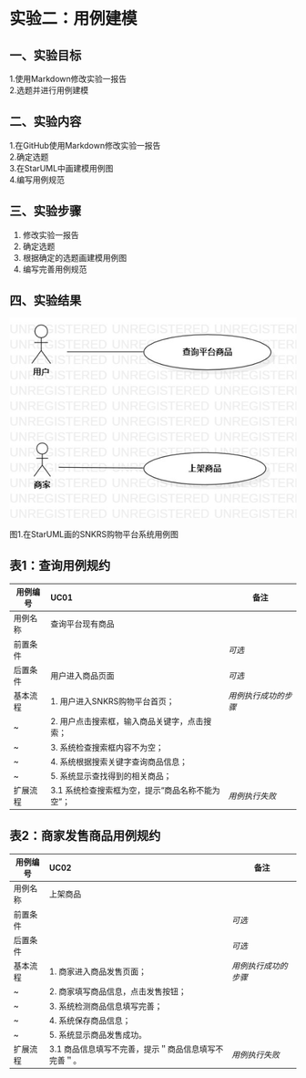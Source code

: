 # 实验二：用例建模

## 一、实验目标

1.使用Markdown修改实验一报告  
2.选题并进行用例建模

## 二、实验内容

1.在GitHub使用Markdown修改实验一报告  
2.确定选题  
3.在StarUML中画建模用例图  
4.编写用例规范

## 三、实验步骤

1. 修改实验一报告
2. 确定选题  
3. 根据确定的选题画建模用例图
4. 编写完善用例规范

## 四、实验结果

![第一个用例图](./UseCaseDiagram3.jpg)

图1.在StarUML画的SNKRS购物平台系统用例图


## 表1：查询用例规约  

用例编号  | UC01 | 备注  
-|:-|-  
用例名称  | 查询平台现有商品  |   
前置条件  |      | *可选*   
后置条件  |  用户进入商品页面    | *可选*   
基本流程  | 1. 用户进入SNKRS购物平台首页；  |*用例执行成功的步骤*    
~| 2. 用户点击搜索框，输入商品关键字，点击搜索；  | 
~| 3. 系统检查搜索框内容不为空；  |  
~| 4. 系统根据搜索关键字查询商品信息；  |   
~| 5. 系统显示查找得到的相关商品；   |   
扩展流程  | 3.1 系统检查搜索框为空，提示“商品名称不能为空”；  |*用例执行失败*     


## 表2：商家发售商品用例规约  

用例编号  | UC02 | 备注  
-|:-|-  
用例名称  | 上架商品  |   
前置条件  |      | *可选*   
后置条件  |      | *可选*   
基本流程  | 1. 商家进入商品发售页面；  |*用例执行成功的步骤*    
~| 2. 商家填写商品信息，点击发售按钮；  |   
~| 3. 系统检测商品信息填写完善； | 
~| 4. 系统保存商品信息； | 
~| 5. 系统显示商品发售成功。 |
扩展流程  | 3.1 商品信息填写不完善，提示＂商品信息填写不完善＂。  |*用例执行失败*    


